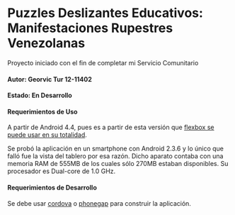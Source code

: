 # Puzzles Deslizantes Educativos: Manifestaciones Rupestres Venezolanas

Proyecto iniciado con el fin de completar mi Servicio Comunitario

#### Autor: Georvic Tur 12-11402

#### Estado: En Desarrollo

#### Requerimientos de Uso

A partir de Android 4.4, pues es a partir de esta versión que [flexbox se puede usar en su totalidad](http://caniuse.com/#feat=flexbox).

Se probó la aplicación en un smartphone con Android 2.3.6 y lo único que falló fue la vista del tablero
por esa razón. Dicho aparato contaba con una memoria RAM de 555MB de los cuales sólo 270MB estaban disponibles.
Su procesador es Dual-core de 1.0 GHz.

#### Requerimientos de Desarrollo

Se debe usar [cordova](https://cordova.apache.org/) o [phonegap](http://phonegap.com/) para construir la aplicación.

